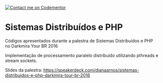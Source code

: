 [![Contact me on Codementor](https://www.codementor.io/m-badges/dianaarnos/book-session.svg)](https://www.codementor.io/@dianaarnos?refer=badge)

# Sistemas Distribuídos e PHP
Códigos apresentados durante a palestra de Sistemas Distribuídos e PHP no Darkmira Your BR 2016

Implementação de processamento paralelo distribuído utilizando pthreads e stream sockets.

Slides da palestra: https://speakerdeck.com/dianaarnos/sistemas-distribuidos-e-php-darkmira-tour-br-2016
